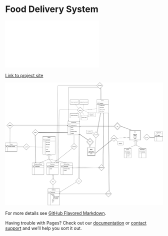 # Food Delivery System

![Link to the report](CS353Proposal.pdf)

[Link to project site](https://github.com/Bozcomlekci/CS353-Project/)

![E/R Diagram](/assets/images/FoodOrderDeliverySystemERDiagram.png)

For more details see [GitHub Flavored Markdown](https://guides.github.com/features/mastering-markdown/).

Having trouble with Pages? Check out our [documentation](https://docs.github.com/categories/github-pages-basics/) or [contact support](https://support.github.com/contact) and we’ll help you sort it out.
